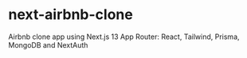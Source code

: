 # next-airbnb-clone
Airbnb clone app using Next.js 13 App Router: React, Tailwind, Prisma, MongoDB and NextAuth
